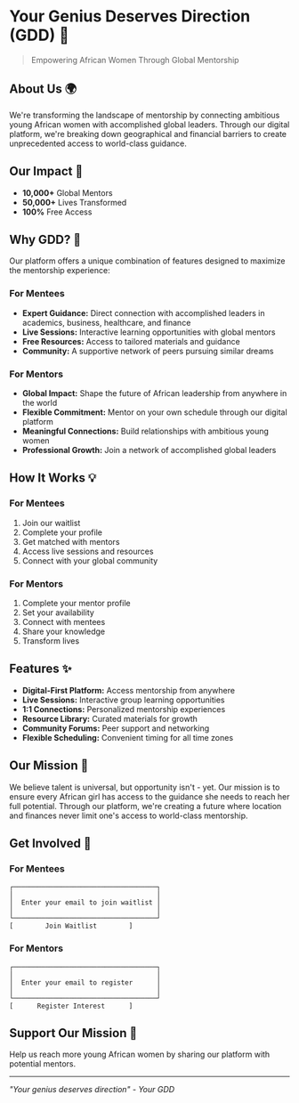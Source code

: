 # Your Genius Deserves Direction (GDD) 🌟

> Empowering African Women Through Global Mentorship

## About Us 🌍
We're transforming the landscape of mentorship by connecting ambitious young African women with accomplished global leaders. Through our digital platform, we're breaking down geographical and financial barriers to create unprecedented access to world-class guidance.

## Our Impact 💫

- **10,000+** Global Mentors
- **50,000+** Lives Transformed
- **100%** Free Access

## Why GDD? 🚀

Our platform offers a unique combination of features designed to maximize the mentorship experience:

### For Mentees
- **Expert Guidance:** Direct connection with accomplished leaders in academics, business, healthcare, and finance
- **Live Sessions:** Interactive learning opportunities with global mentors
- **Free Resources:** Access to tailored materials and guidance
- **Community:** A supportive network of peers pursuing similar dreams

### For Mentors
- **Global Impact:** Shape the future of African leadership from anywhere in the world
- **Flexible Commitment:** Mentor on your own schedule through our digital platform
- **Meaningful Connections:** Build relationships with ambitious young women
- **Professional Growth:** Join a network of accomplished global leaders

## How It Works 💡

### For Mentees
1. Join our waitlist
2. Complete your profile
3. Get matched with mentors
4. Access live sessions and resources
5. Connect with your global community

### For Mentors
1. Complete your mentor profile
2. Set your availability
3. Connect with mentees
4. Share your knowledge
5. Transform lives

## Features ✨

- **Digital-First Platform:** Access mentorship from anywhere
- **Live Sessions:** Interactive group learning opportunities
- **1:1 Connections:** Personalized mentorship experiences
- **Resource Library:** Curated materials for growth
- **Community Forums:** Peer support and networking
- **Flexible Scheduling:** Convenient timing for all time zones

## Our Mission 🎯

We believe talent is universal, but opportunity isn't - yet. Our mission is to ensure every African girl has access to the guidance she needs to reach her full potential. Through our platform, we're creating a future where location and finances never limit one's access to world-class mentorship.

## Get Involved 🤝

### For Mentees
```
┌────────────────────────────────────┐
│                                    │
│  Enter your email to join waitlist │
│                                    │
└────────────────────────────────────┘
[        Join Waitlist        ]
```

### For Mentors
```
┌────────────────────────────────────┐
│                                    │
│  Enter your email to register      │
│                                    │
└────────────────────────────────────┘
[      Register Interest      ]
```

## Support Our Mission 💪

Help us reach more young African women by sharing our platform with potential mentors.

---

*"Your genius deserves direction" - Your GDD*

